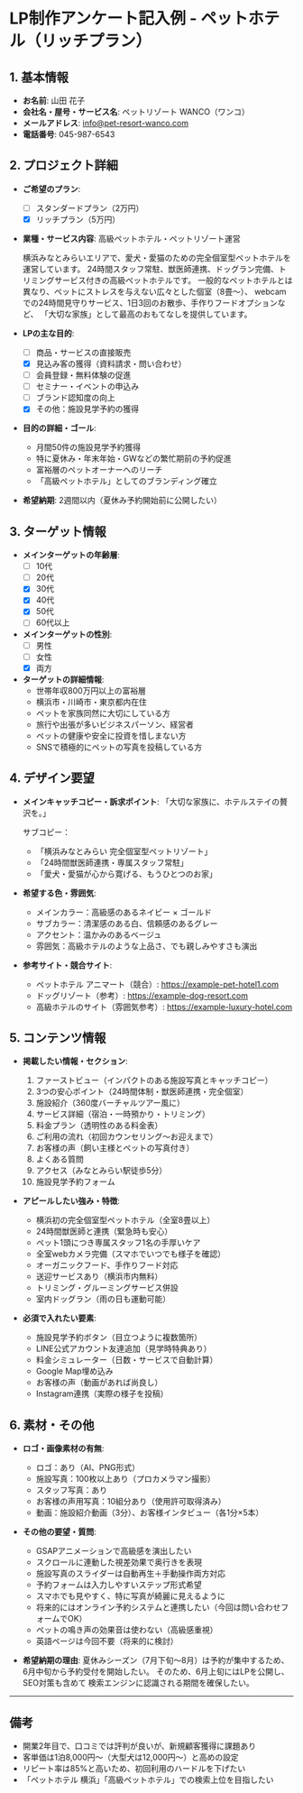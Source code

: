 # LP制作アンケート記入例 - ペットホテル（リッチプラン）

## 1. 基本情報
- **お名前**: 山田 花子
- **会社名・屋号・サービス名**: ペットリゾート WANCO（ワンコ）
- **メールアドレス**: info@pet-resort-wanco.com
- **電話番号**: 045-987-6543

## 2. プロジェクト詳細
- **ご希望のプラン**: 
  - [ ] スタンダードプラン（2万円）
  - [x] リッチプラン（5万円）

- **業種・サービス内容**: 
  高級ペットホテル・ペットリゾート運営
  
  横浜みなとみらいエリアで、愛犬・愛猫のための完全個室型ペットホテルを運営しています。
  24時間スタッフ常駐、獣医師連携、ドッグラン完備、トリミングサービス付きの高級ペットホテルです。
  一般的なペットホテルとは異なり、ペットにストレスを与えない広々とした個室（8畳〜）、
  webcamでの24時間見守りサービス、1日3回のお散歩、手作りフードオプションなど、
  「大切な家族」として最高のおもてなしを提供しています。

- **LPの主な目的**: 
  - [ ] 商品・サービスの直接販売
  - [x] 見込み客の獲得（資料請求・問い合わせ）
  - [ ] 会員登録・無料体験の促進
  - [ ] セミナー・イベントの申込み
  - [ ] ブランド認知度の向上
  - [x] その他：施設見学予約の獲得

- **目的の詳細・ゴール**: 
  - 月間50件の施設見学予約獲得
  - 特に夏休み・年末年始・GWなどの繁忙期前の予約促進
  - 富裕層のペットオーナーへのリーチ
  - 「高級ペットホテル」としてのブランディング確立

- **希望納期**: 2週間以内（夏休み予約開始前に公開したい）

## 3. ターゲット情報
- **メインターゲットの年齢層**: 
  - [ ] 10代
  - [ ] 20代
  - [x] 30代
  - [x] 40代
  - [x] 50代
  - [ ] 60代以上

- **メインターゲットの性別**: 
  - [ ] 男性
  - [ ] 女性
  - [x] 両方

- **ターゲットの詳細情報**: 
  - 世帯年収800万円以上の富裕層
  - 横浜市・川崎市・東京都内在住
  - ペットを家族同然に大切にしている方
  - 旅行や出張が多いビジネスパーソン、経営者
  - ペットの健康や安全に投資を惜しまない方
  - SNSで積極的にペットの写真を投稿している方

## 4. デザイン要望
- **メインキャッチコピー・訴求ポイント**: 
  「大切な家族に、ホテルステイの贅沢を。」
  
  サブコピー：
  - 「横浜みなとみらい 完全個室型ペットリゾート」
  - 「24時間獣医師連携・専属スタッフ常駐」
  - 「愛犬・愛猫が心から寛げる、もうひとつのお家」

- **希望する色・雰囲気**: 
  - メインカラー：高級感のあるネイビー × ゴールド
  - サブカラー：清潔感のある白、信頼感のあるグレー
  - アクセント：温かみのあるベージュ
  - 雰囲気：高級ホテルのような上品さ、でも親しみやすさも演出

- **参考サイト・競合サイト**: 
  - ペットホテル アニマート（競合）: https://example-pet-hotel1.com
  - ドッグリゾート（参考）: https://example-dog-resort.com
  - 高級ホテルのサイト（雰囲気参考）: https://example-luxury-hotel.com

## 5. コンテンツ情報
- **掲載したい情報・セクション**: 
  1. ファーストビュー（インパクトのある施設写真とキャッチコピー）
  2. 3つの安心ポイント（24時間体制・獣医師連携・完全個室）
  3. 施設紹介（360度バーチャルツアー風に）
  4. サービス詳細（宿泊・一時預かり・トリミング）
  5. 料金プラン（透明性のある料金表）
  6. ご利用の流れ（初回カウンセリング〜お迎えまで）
  7. お客様の声（飼い主様とペットの写真付き）
  8. よくある質問
  9. アクセス（みなとみらい駅徒歩5分）
  10. 施設見学予約フォーム

- **アピールしたい強み・特徴**: 
  - 横浜初の完全個室型ペットホテル（全室8畳以上）
  - 24時間獣医師と連携（緊急時も安心）
  - ペット1頭につき専属スタッフ1名の手厚いケア
  - 全室webカメラ完備（スマホでいつでも様子を確認）
  - オーガニックフード、手作りフード対応
  - 送迎サービスあり（横浜市内無料）
  - トリミング・グルーミングサービス併設
  - 室内ドッグラン（雨の日も運動可能）

- **必須で入れたい要素**: 
  - 施設見学予約ボタン（目立つように複数箇所）
  - LINE公式アカウント友達追加（見学時特典あり）
  - 料金シミュレーター（日数・サービスで自動計算）
  - Google Map埋め込み
  - お客様の声（動画があれば尚良し）
  - Instagram連携（実際の様子を投稿）

## 6. 素材・その他
- **ロゴ・画像素材の有無**: 
  - ロゴ：あり（AI、PNG形式）
  - 施設写真：100枚以上あり（プロカメラマン撮影）
  - スタッフ写真：あり
  - お客様の声用写真：10組分あり（使用許可取得済み）
  - 動画：施設紹介動画（3分）、お客様インタビュー（各1分×5本）

- **その他の要望・質問**: 
  - GSAPアニメーションで高級感を演出したい
  - スクロールに連動した視差効果で奥行きを表現
  - 施設写真のスライダーは自動再生＋手動操作両方対応
  - 予約フォームは入力しやすいステップ形式希望
  - スマホでも見やすく、特に写真が綺麗に見えるように
  - 将来的にはオンライン予約システムと連携したい（今回は問い合わせフォームでOK）
  - ペットの鳴き声の効果音は使わない（高級感重視）
  - 英語ページは今回不要（将来的に検討）

- **希望納期の理由**: 
  夏休みシーズン（7月下旬〜8月）は予約が集中するため、
  6月中旬から予約受付を開始したい。
  そのため、6月上旬にはLPを公開し、SEO対策も含めて
  検索エンジンに認識される期間を確保したい。

---

## 備考
- 開業2年目で、口コミでは評判が良いが、新規顧客獲得に課題あり
- 客単価は1泊8,000円〜（大型犬は12,000円〜）と高めの設定
- リピート率は85%と高いため、初回利用のハードルを下げたい
- 「ペットホテル 横浜」「高級ペットホテル」での検索上位を目指したい